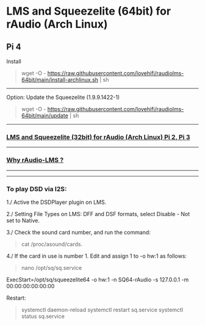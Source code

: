 # LMS and Squeezelite (64bit) for rAudio (Arch Linux)
Pi 4
------------------------
Install 
> wget -O - https://raw.githubusercontent.com/lovehifi/raudiolms-64bit/main/install-archlinux.sh | sh
---------
Option: Update the Squeezelite (1.9.9.1422-1)
> wget -O - https://raw.githubusercontent.com/lovehifi/raudiolms-64bit/main/update | sh
----------------------



>
### [LMS and Squeezelite (32bit) for rAudio (Arch Linux) Pi 2, Pi 3](https://github.com/lovehifi/raudiolms-32bit)

----------------------
>
### [Why rAudio-LMS ?](https://github.com/lovehifi/raudiolms-32bit/wiki/Why-rAudio%E2%80%90LMS%3F) 
----------------------
>
--------------
### To play DSD via I2S:

1./ Active the DSDPlayer plugin on LMS.
>
2./ Setting File Types on LMS: DFF and DSF formats, select Disable - Not set to Native.
>
3./ Check the sound card number, and run the command: 
>
> cat /proc/asound/cards.
>
4./ If the card in use is number 1. Edit and assign 1 to -o hw:1 as follows:
>
> nano /opt/sq/sq.service
>
ExecStart=/opt/sq/squeezelite64 -o hw:1 -n SQ64-rAudio -s 127.0.0.1 -m 00:00:00:00:00:00
>

>
Restart:
>
> systemctl daemon-reload
> systemctl restart sq.service
> systemctl status sq.service

